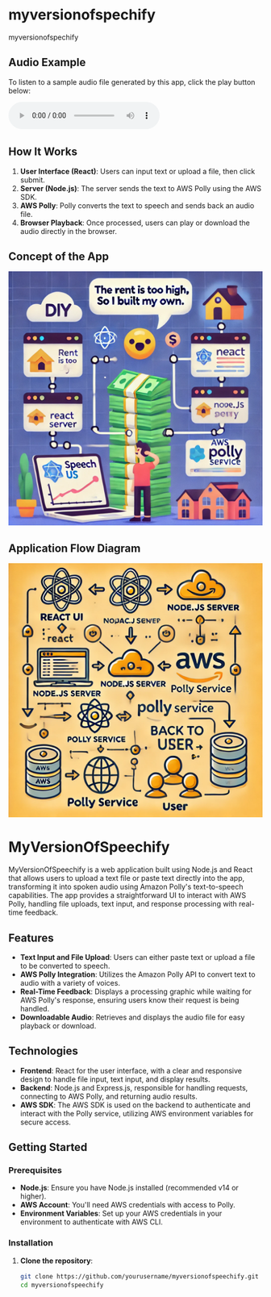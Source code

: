 # myversionofspechify
myversionofspechify



## Audio Example

To listen to a sample audio file generated by this app, click the play button below:

<audio controls>
  <source src="audio-eb736407-41e8-48be-b8fe-29c8506101fb.mp3" type="audio/mpeg">
  Your browser does not support the audio element so just download the MP3 file in this repo and play it for an audio transcript of this page.
</audio>

## How It Works
1. **User Interface (React)**: Users can input text or upload a file, then click submit.
2. **Server (Node.js)**: The server sends the text to AWS Polly using the AWS SDK.
3. **AWS Polly**: Polly converts the text to speech and sends back an audio file.
4. **Browser Playback**: Once processed, users can play or download the audio directly in the browser.




## Concept of the App
![image](./image.png)

## Application Flow Diagram
![imageflow](./imageflow.png)




# MyVersionOfSpeechify

MyVersionOfSpeechify is a web application built using Node.js and React that allows users to upload a text file or paste text directly into the app, transforming it into spoken audio using Amazon Polly's text-to-speech capabilities. The app provides a straightforward UI to interact with AWS Polly, handling file uploads, text input, and response processing with real-time feedback.

## Features

- **Text Input and File Upload**: Users can either paste text or upload a file to be converted to speech.
- **AWS Polly Integration**: Utilizes the Amazon Polly API to convert text to audio with a variety of voices.
- **Real-Time Feedback**: Displays a processing graphic while waiting for AWS Polly's response, ensuring users know their request is being handled.
- **Downloadable Audio**: Retrieves and displays the audio file for easy playback or download.

## Technologies

- **Frontend**: React for the user interface, with a clear and responsive design to handle file input, text input, and display results.
- **Backend**: Node.js and Express.js, responsible for handling requests, connecting to AWS Polly, and returning audio results.
- **AWS SDK**: The AWS SDK is used on the backend to authenticate and interact with the Polly service, utilizing AWS environment variables for secure access.

## Getting Started

### Prerequisites

- **Node.js**: Ensure you have Node.js installed (recommended v14 or higher).
- **AWS Account**: You'll need AWS credentials with access to Polly.
- **Environment Variables**: Set up your AWS credentials in your environment to authenticate with AWS CLI.

### Installation

1. **Clone the repository**:
   ```bash
   git clone https://github.com/yourusername/myversionofspeechify.git
   cd myversionofspeechify






